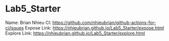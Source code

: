 # Lab5_Starter

Name: Brian Nhieu
CI: https://github.com/nhieubrian/github-actions-for-ci/issues
Expose Link: https://nhieubrian.github.io/Lab5_Starter/expose.html
Explore Link: https://nhieubrian.github.io/Lab5_Starter/explore.html
